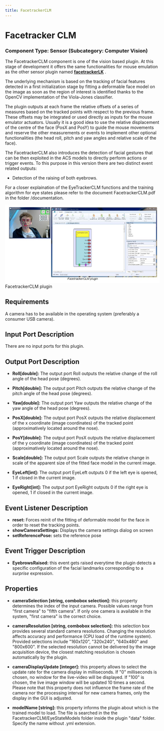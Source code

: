```yaml
---
title: FacetrackerCLM
---
```


# Facetracker CLM

### Component Type: Sensor (Subcategory: Computer Vision)

The FacetrackerCLM component is one of the vision based plugin. At this stage of development it offers the same functionalities for mouse emulation as the other sensor plugin named **[facetrackerLK](FacetrackerLK.htm)** .

The underlying mechanism is based on the tracking of facial features detected in a first initialization stage by fitting a deformable face model on the image as soon as the region of interest is identified thanks to the OpenCV implementation of the Viola-Jones classifier.

The plugin outputs at each frame the relative offsets of a series of measures based on the tracked points with respect to the previous frame. These offsets may be integrated or used directly as inputs for the mouse emulator actuators. Usually it is a good idea to use the relative displacement of the centre of the face (PosX and PosY) to guide the mouse movements and reserve the other measurements or events to implement other optional functionalities (the head roll, pitch and yaw angles and relative scale of the face).

The FacetrackerCLM also introduces the detection of facial gestures that can be then exploited in the ACS models to directly perform actions or trigger events. To this purpose in this version there are two distinct event related outputs:

- Detection of the raising of both eyebrows.

For a closer explaination of the EyeTrackerCLM functions and the training algorithm for eye states please refer to the document FacetrackerCLM.pdf in the folder /documentation.

![Screenshot: FacetrackerCLM plugin](./img/FacetrackerCLM.jpg "Screenshot: FacetrackerCLM plugin")  
FacetrackerCLM plugin

## Requirements

A camera has to be available in the operating system (preferably a consumer USB camera).

## Input Port Description

There are no input ports for this plugin.

## Output Port Description

- **Roll\[double\]:** The output port Roll outputs the relative change of the roll angle of the head pose (degrees).

- **Pitch\[double\]:** The output port Pitch outputs the relative change of the pitch angle of the head pose (degrees).

- **Yaw\[double\]:** The output port Yaw outputs the relative change of the yaw angle of the head pose (degrees).

- **PosX\[double\]:** The output port PosX outputs the relative displacement of the x coordinate (image coordinates) of the tracked point (approximatively located around the nose).

- **PosY\[double\]:** The output port PosX outputs the relative displacement of the y coordinate (image coordinates) of the tracked point (approximatively located around the nose).

- **Scale\[double\]:** The output port Scale outputs the relative change in scale of the apparent size of the fitted face model in the current image.

- **EyeLeft\[int\]:** The output port EyeLeft outputs 0 if the left eye is opened, 1 if closed in the current image.

- **EyeRight\[int\]:** The output port EyeRight outputs 0 if the right eye is opened, 1 if closed in the current image.

## Event Listener Description

- **reset:** Forces reinit of the fitting of deformable model for the face in order to reset the tracking points.
- **showCameraSettings:** Displays the camera settings dialog on screen
- **setReferencePose:** sets the reference pose

## Event Trigger Description

- **EyebrowsRaised:** this event gets raised everytime the plugin detects a specific configuration of the facial landmarks corresponding to a _surprise_ expression.

## Properties

- **cameraSelection \[string, combobox selection\]:** this property determines the index of the input camera. Possible values range from "first camera" to "fifth camera". If only one camera is available in the system, "first camera" is the correct choice.

- **cameraResolution \[string, combobox selection\]:** this selection box provides several standard camera resolutions. Changing the resolution affects accuracy and performance (CPU load of the runtime system). Provided selections include "160x120", "320x240", "640x480" and "800x600". If the selected resolution cannot be delivered by the image acquisition device, the closest matching resolution is chosen automatically by the plugin.

- **cameraDisplayUpdate \[integer\]:** this property allows to select the update rate for the camera display in milliseconds. If "0" milliseconds is chosen, no window for the live-video will be displayed. If "100" is chosen, the live image window will be updated 10 times a second. Please note that this property does not influence the frame rate of the camera nor the processing interval for new camera frames, only the display in the GUI is adjusted.

- **modelName \[string\]:** this property informs the plugin about which is the trained model to load. The file is searched in the the FacetrackerCLM/EyeStateModels folder inside the plugin "data" folder. Specify the name without .yml extension.
